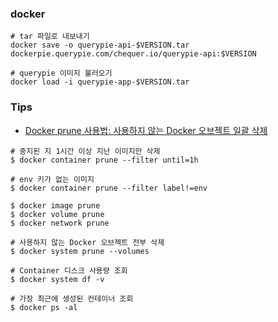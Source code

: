 ### docker 
```
# tar 파일로 내보내기
docker save -o querypie-api-$VERSION.tar dockerpie.querypie.com/chequer.io/querypie-api:$VERSION

# querypie 이미지 불러오기
docker load -i querypie-app-$VERSION.tar
```

### Tips
- [Docker prune 사용법: 사용하지 않는 Docker 오브젝트 일괄 삭제](https://www.lainyzine.com/ko/article/docker-prune-usage-remove-unused-docker-objects/)

```
# 중지된 지 1시간 이상 지난 이미지만 삭제
$ docker container prune --filter until=1h

# env 키가 없는 이미지
$ docker container prune --filter label!=env

$ docker image prune
$ docker volume prune
$ docker network prune

# 사용하지 않는 Docker 오브젝트 전부 삭제
$ docker system prune --volumes

# Container 디스크 사용량 조회
$ docker system df -v

# 가장 최근에 생성된 컨테이너 조회
$ docker ps -al
```